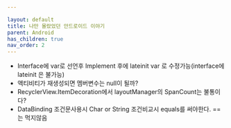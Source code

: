 ```yaml
---

layout: default
title: 나만 몰랐었던 안드로이드 이야기
parent: Android
has_children: true
nav_order: 2
---
```


- Interface에 var로 선언후 Implement 후에 lateinit var 로 수정가능(interface에 lateinit 은 불가능)
- 액티비티가 재생성되면 멤버변수는 null이 될까?
- RecyclerView.ItemDecoration에서 layoutManager의 SpanCount는 불통이다?
- DataBinding 조건문사용시 Char or String 조건비교시 equals를 써야한다. == 는 먹지않음

